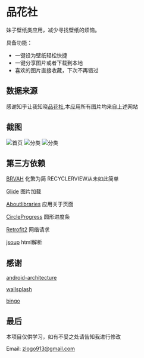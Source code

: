 # 品花社

妹子壁纸类应用，减少寻找壁纸的烦恼。

具备功能：

- 一键设为壁纸轻松快捷
- 一键分享图片或者下载到本地
- 喜欢的图片直接收藏，下次不再错过

## 数据来源

感谢知乎让我知晓[品花社](http://m36.com),本应用所有图片均来自上述网站

## 截图

![首页](https://github.com/zhoujunjiang/MM36D/blob/master/screenshots/home.jpg)
![分类](https://github.com/zhoujunjiang/MM36D/blob/master/screenshots/categroy.jpg)
![分类](https://github.com/zhoujunjiang/MM36D/blob/master/screenshots/detail.jpg)


## 第三方依赖

[BRVAH](https://github.com/CymChad/BaseRecyclerViewAdapterHelper) 化繁为简
RECYCLERVIEW从未如此简单

[Glide](https://github.com/bumptech/glide) 图片加载

[Aboutlibraries](https://github.com/mikepenz) 应用关于页面

[CircleProgress](https://github.com/lzyzsd/CircleProgress) 圆形进度条

[Retrofit2](https://github.com/square/retrofit) 网络请求

[jsoup](https://jsoup.org/) html解析

## 感谢

[android-architecture](https://github.com/googlesamples/android-architecture)

[wallsplash](https://github.com/mikepenz/wallsplash-android)

[bingo](https://github.com/sfsheng0322/Bingo)

## 最后

本项目仅供学习，如有不妥之处请告知我进行修改

Email: zlogo913@gmail.com




